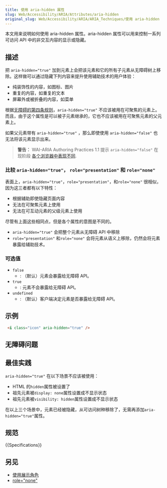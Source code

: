```yaml
---
title: 使用 aria-hidden 属性
slug: Web/Accessibility/ARIA/Attributes/aria-hidden
original_slug: Web/Accessibility/ARIA/ARIA_Techniques/使用 aria-hidden 属性
---
```


本文用来说明如何使用 aria-hidden 属性。aria-hidden 属性可以用来控制一系列可访问 API 中的非交互内容的显示或隐藏。

## 描述

把 `aria-hidden="true"` 加到元素上会把该元素和它的所有子元素从无障碍树上移除。这样做可以通过隐藏下列内容来提升使用辅助技术的用户体验：

- 纯装饰性的内容，如图标、图片
- 重复的内容，如重复的文本
- 屏幕外或被折叠的内容，如菜单

根据[无障碍的第四条规则](https://www.w3.org/TR/using-aria/#fourth)，`aria-hidden="true"` 不应该被用在可聚焦的元素上。而且，由于这个属性是可以被子元素继承的，它也不应该被用在可聚焦元素的父元素上。

如果父元素带有 `aria-hidden="true"` ，那么即使使用 `aria-hidden="false"` 也无法将该元素显示出来。

> **警告：** WAI-ARIA Authoring Practices 1.1 提示 `aria-hidden="false"` 在现阶段 [各个浏览器中表现不同](https://www.w3.org/TR/wai-aria-1.1/#aria-hidden).

### 比较 `aria-hidden="true"`， `role="presentation"` 和 `role="none"`

表面上，`aria-hidden="true"`，`role="presentation"`，和`role="none"` 很相似，因为这三者都有以下特性：

- 根据辅助即使隐藏页面内容
- 无法在可聚焦元素上使用
- 无法在可互动元素的父级元素上使用

尽管有上面这些相同点，但是各个属性的意图是不同的。

- `aria-hidden="true"` 会把整个元素从无障碍 API 中移除
- `role="presentation"` 和`role="none"` 会将元素从语义上移除，仍然会将元素暴露给辅助技术。

### 可选值

- `false`
  - : （默认）元素会暴露给无障碍 API。
- `true`
  - : 元素不会暴露给无障碍 API。
- `undefined`
  - : （默认）客户端决定元素是否暴露给无障碍 API。

## 示例

```html
 <i class="icon" aria-hidden="true" />

```

## 无障碍问题

## 最佳实践

`aria-hidden="true"` 在以下场景不应该被使用：

- HTML 的`hidden`属性被设置了
- 祖先元素被`display: none`属性设置成不显示状态
- 祖先元素被`visibility: hidden`属性设置成不显示状态

在以上三个场景中，元素已经被隐藏，从可访问树种移除了，无需再添加`aria-hidden="true"`属性。

## 规范

{{Specifications}}

## 另见

- [使用展示角色](/zh-CN/docs/Web/Accessibility/ARIA/ARIA_Techniques/Using_the_presentation_role)
- [role="none"](/zh-CN/docs/Web/Accessibility/ARIA/ARIA_Techniques/Using_the_none_role)
